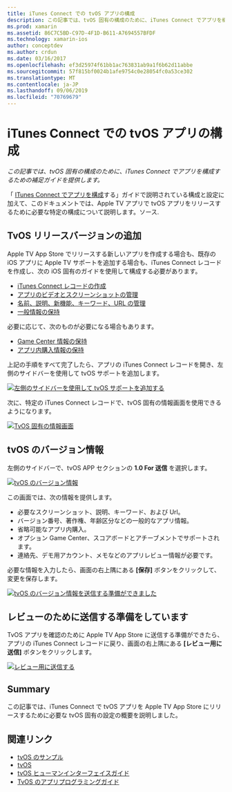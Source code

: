 ```yaml
---
title: iTunes Connect での tvOS アプリの構成
description: この記事では、tvOS 固有の構成のために、iTunes Connect でアプリを構成するための補足ガイドを提供します。
ms.prod: xamarin
ms.assetid: 86C7C5BD-C97D-4F1D-B611-A7694557BFDF
ms.technology: xamarin-ios
author: conceptdev
ms.author: crdun
ms.date: 03/16/2017
ms.openlocfilehash: ef3d25974f61bb1ac763831ab9a1f6b62d11abbe
ms.sourcegitcommit: 57f815bf0024b1afe9754c0e28054fc0a53ce302
ms.translationtype: MT
ms.contentlocale: ja-JP
ms.lasthandoff: 09/06/2019
ms.locfileid: "70769679"
---
```

# <a name="configure-your-tvos-app-in-itunes-connect"></a>iTunes Connect での tvOS アプリの構成

_この記事では、tvOS 固有の構成のために、iTunes Connect でアプリを構成するための補足ガイドを提供します。_

「 [ITunes Connect でアプリを構成](~/ios/deploy-test/app-distribution/app-store-distribution/itunesconnect.md)する」ガイドで説明されている構成と設定に加えて、このドキュメントでは、Apple TV アプリで tvOS アプリをリリースするために必要な特定の構成について説明します。ソース.

<a name="Adding-a-tvOS-Release-Version" />

## <a name="adding-a-tvos-release-version"></a>TvOS リリースバージョンの追加

Apple TV App Store でリリースする新しいアプリを作成する場合も、既存の iOS アプリに Apple TV サポートを追加する場合も、iTunes Connect レコードを作成し、次の iOS 固有のガイドを使用して構成する必要があります。

- [iTunes Connect レコードの作成](~/ios/deploy-test/app-distribution/app-store-distribution/itunesconnect.md#creating)
- [アプリのビデオとスクリーンショットの管理](~/ios/deploy-test/app-distribution/app-store-distribution/itunesconnect.md#managing)
- [名前、説明、新機能、キーワード、URL の管理](~/ios/deploy-test/app-distribution/app-store-distribution/itunesconnect.md#metadata)
- [一般情報の保持](~/ios/deploy-test/app-distribution/app-store-distribution/itunesconnect.md#general)

必要に応じて、次のものが必要になる場合もあります。

- [Game Center 情報の保持](~/ios/deploy-test/app-distribution/app-store-distribution/itunesconnect.md#game-center)
- [アプリ内購入情報の保持](~/ios/deploy-test/app-distribution/app-store-distribution/itunesconnect.md#iap)

上記の手順をすべて完了したら、アプリの iTunes Connect レコードを開き、左側のサイドバーを使用して tvOS サポートを追加します。

[![](itunes-connect-images/connect01.png "左側のサイドバーを使用して tvOS サポートを追加する")](itunes-connect-images/connect01.png#lightbox)

次に、特定の iTunes Connect レコードで、tvOS 固有の情報画面を使用できるようになります。

[![](itunes-connect-images/connect02.png "TvOS 固有の情報画面")](itunes-connect-images/connect02.png#lightbox)

<a name="tvOS-Version-Information" />

## <a name="tvos-version-information"></a>tvOS のバージョン情報

左側のサイドバーで、tvOS APP セクションの  **1.0 For 送信** を選択します。

[![](itunes-connect-images/connect03.png "tvOS のバージョン情報")](itunes-connect-images/connect03.png#lightbox)

この画面では、次の情報を提供します。

- 必要なスクリーンショット、説明、キーワード、および Url。
- バージョン番号、著作権、年齢区分などの一般的なアプリ情報。
- 省略可能なアプリ内購入。
- オプション Game Center、スコアボードとアチーブメントでサポートされます。
- 連絡先、デモ用アカウント、メモなどのアプリレビュー情報が必要です。

必要な情報を入力したら、画面の右上隅にある **[保存]** ボタンをクリックして、変更を保存します。

[![](itunes-connect-images/connect04.png "tvOS のバージョン情報を送信する準備ができました")](itunes-connect-images/connect04.png#lightbox)

<a name="Submitting-for-Review" />

## <a name="preparing-to-submit-for-review"></a>レビューのために送信する準備をしています

TvOS アプリを確認のために Apple TV App Store に送信する準備ができたら、アプリの iTunes Connect レコードに戻り、画面の右上隅にある **[レビュー用に送信]** ボタンをクリックします。

[![](itunes-connect-images/connect05.png "レビュー用に送信する")](itunes-connect-images/connect05.png#lightbox)

<a name="Summary" />

## <a name="summary"></a>Summary

この記事では、iTunes Connect で tvOS アプリを Apple TV App Store にリリースするために必要な tvOS 固有の設定の概要を説明しました。

## <a name="related-links"></a>関連リンク

- [tvOS のサンプル](https://docs.microsoft.com/samples/browse/?products=xamarin&term=Xamarin.iOS+tvOS)
- [tvOS](https://developer.apple.com/tvos/)
- [tvOS ヒューマンインターフェイスガイド](https://developer.apple.com/tvos/human-interface-guidelines/)
- [TvOS のアプリプログラミングガイド](https://developer.apple.com/library/prerelease/tvos/documentation/General/Conceptual/AppleTV_PG/)

